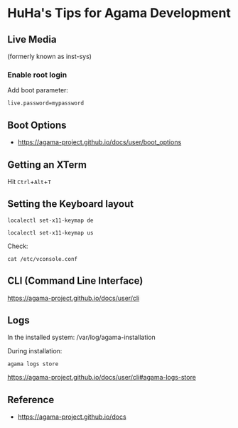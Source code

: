 # HuHa's Tips for Agama Development


## Live Media

(formerly known as inst-sys)


### Enable root login

Add boot parameter:

```
live.password=mypassword
```


## Boot Options

- https://agama-project.github.io/docs/user/boot_options


## Getting an XTerm

Hit `Ctrl`+`Alt`+`T`


## Setting the Keyboard layout

```
localectl set-x11-keymap de

localectl set-x11-keymap us
```

Check:

```
cat /etc/vconsole.conf
```


## CLI (Command Line Interface)

https://agama-project.github.io/docs/user/cli


## Logs

In the installed system:  /var/log/agama-installation

During installation:

```
agama logs store
```

https://agama-project.github.io/docs/user/cli#agama-logs-store



## Reference

- https://agama-project.github.io/docs

